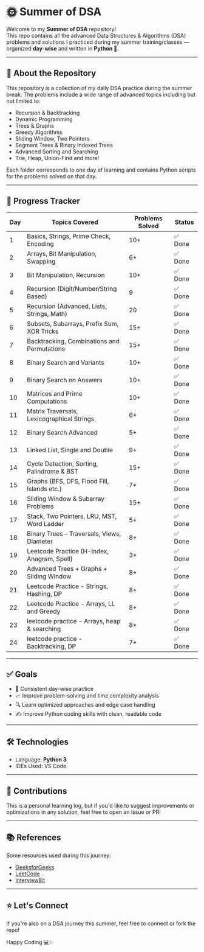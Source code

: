 
# 🌞 Summer of DSA

Welcome to my **Summer of DSA** repository!  
This repo contains all the advanced Data Structures & Algorithms (DSA) problems and solutions I practiced during my summer training/classes — organized **day-wise** and written in **Python 🐍**.

---

## 📌 About the Repository

This repository is a collection of my daily DSA practice during the summer break. The problems include a wide range of advanced topics including but not limited to:

- Recursion & Backtracking
- Dynamic Programming
- Trees & Graphs
- Greedy Algorithms
- Sliding Window, Two Pointers
- Segment Trees & Binary Indexed Trees
- Advanced Sorting and Searching
- Trie, Heap, Union-Find and more!

Each folder corresponds to one day of learning and contains Python scripts for the problems solved on that day.

---

## 🧾 Progress Tracker

| Day | Topics Covered                              | Problems Solved | Status |
| --- | ------------------------------------------- | --------------- | ------ |
| 1   | Basics, Strings, Prime Check, Encoding      | 10+             | ✅ Done |
| 2   | Arrays, Bit Manipulation, Swapping          | 6+              | ✅ Done |
| 3   | Bit Manipulation, Recursion                 | 10+             | ✅ Done |
| 4   | Recursion (Digit/Number/String Based)       | 9               | ✅ Done |
| 5   | Recursion (Advanced, Lists, Strings, Math)  | 20              | ✅ Done |
| 6   | Subsets, Subarrays, Prefix Sum, XOR Tricks  | 15+             | ✅ Done |
| 7   | Backtracking, Combinations and Permutations | 15+             | ✅ Done |
| 8   | Binary Search and Variants                  | 10+             | ✅ Done |
| 9   | Binary Search on Answers                    | 10+             | ✅ Done |
| 10  | Matrices and Prime Computations             | 10+             | ✅ Done |
| 11  | Matrix Traversals, Lexicographical Strings  | 6+              | ✅ Done |
| 12  | Binary Search Advanced                      | 5+              | ✅ Done |
| 13  | Linked List, Single and Double              | 9+              | ✅ Done |
| 14	| Cycle Detection, Sorting, Palindrome & BST	| 15+	            | ✅ Done |
| 15  | Graphs (BFS, DFS, Flood Fill, Islands etc.) | 7+              | ✅ Done |
| 16  | Sliding Window & Subarray Problems          | 15+             | ✅ Done |
| 17  | Stack, Two Pointers, LRU, MST, Word Ladder  | 5+              | ✅ Done |
| 18  | Binary Trees – Traversals, Views, Diameter  | 8+              | ✅ Done |
| 19  | Leetcode Practice (H-Index, Anagram, Spell) | 3+              | ✅ Done |
| 20  | Advanced Trees + Graphs +  Sliding Window   | 8+              | ✅ Done |
| 21  | Leetcode Practice - Strings, Hashing, DP    | 8+              | ✅ Done |
| 22  | Leetcode Practice - Arrays, LL and Greedy   | 8+              | ✅ Done |
| 23  | leetcode practice - Arrays, heap & searching| 8+              | ✅ Done |
| 24  | leetcode practice - Backtracking, DP        | 7+              | ✅ Done |
---

## ✅ Goals

- 📅 Consistent day-wise practice  
- 📈 Improve problem-solving and time complexity analysis  
- 🔍 Learn optimized approaches and edge case handling  
- ✍️ Improve Python coding skills with clean, readable code  

---

## 🛠️ Technologies

- Language: **Python 3**
- IDEs Used: VS Code 

---

## 🤝 Contributions

This is a personal learning log, but if you'd like to suggest improvements or optimizations in any solution, feel free to open an issue or PR!

---

## 📚 References

Some resources used during this journey:

- [GeeksforGeeks](https://www.geeksforgeeks.org/)
- [LeetCode](https://leetcode.com/)
- [InterviewBit](https://www.interviewbit.com/)
  


---

## ⭐️ Let's Connect

If you're also on a DSA journey this summer, feel free to connect or fork the repo!

Happy Coding 💻✨
